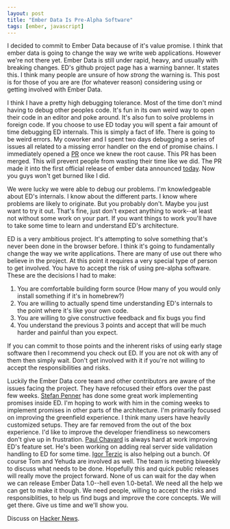 ```yaml
---
layout: post
title: "Ember Data Is Pre-Alpha Software"
tags: [ember, javascript]
---
```


I decided to commit to Ember Data because of it's value
promise. I think that ember data is going to change the way we write
web applications. However we're not there yet. Ember Data is still
under rapid, heavy, and usually with breaking changes. ED's github
project page has a warning banner. It states this. I think many people
are unsure of how _strong_ the warning is. This post is for those of
you are are (for whatever reason) considering using or getting
involved with Ember Data.

I think I have a pretty high debugging tolerance. Most of the time
don't mind having to debug other peoples code. It's fun in its own
weird way to open their code in an editor and poke around. It's also
fun to solve problems in foreign code. If you choose to use ED today
you will spent a fair amount of time debugging ED internals. This is
simply a fact of life. There is going to be weird errors. My coworker
and I spent two days debugging a series of issues all related to a
missing error handler on the end of promise chains. I immediately
opened a [PR](https://github.com/emberjs/data/pull/995) once we knew
the root cause. This PR has been merged. This will prevent people from
wasting their time like we did. The PR made it into the first official
release of ember data announced [today](http://emberjs.com/blog/2013/05/28/ember-data-0-13.html).
Now you guys won't get burned like I did.

We were lucky we were able to debug our problems. I'm knowledgeable
about ED's internals. I know about the different parts. I know where
problems are likely to originate. But you probably don't. Maybe you
just want to try it out. That's fine, just don't expect anything to
work--at least not without some work on your part. If you want things
to work you'll have to take some time to learn and understand ED's
architecture. 

ED is a very ambitious project. It's attempting to solve something
that's never been done in the browser before. I think it's going to
fundamentally change the way we write applications. There are many of
use out there who believe in the project. At this point it requires a
very special type of person to get involved. You have to accept the
risk of using pre-alpha software. These are the decisions I had to
make:

1. You are comfortable building form source (How many of you would only
   install something if it's in homebrew?)
2. You are willing to actually spend time understanding ED's internals
   to the point where it's like your own code.
3. You are willing to give constructive feedback and fix bugs you find
4. You understand the previous 3 points and accept that will be much
   harder and painful than you expect.

If you can commit to those points and the inherent risks of using
early stage software then I recommend you check out ED.  If you are
not ok with any of them then simply wait. Don't get involved with it
if you're not willing to accept the responsibilities and risks.

Luckily the Ember Data core team and other contributors are aware of
the issues facing the project. They have refocused their effors over
the past few weeks. [Stefan Penner](https://github.com/stefanpenner/)
has done some great work implementing promises inside ED. I'm hoping
to work with him in the coming weeks to implement promises in other
parts of the architecture. I'm primarily focused on improving the
greenfield experience. I think many users have heavily customized
setups. They are far removed from the out of the box experience. I'd
like to improve the developer friendliness so newcomers don't give up
in frustration. [Paul Chavard](https://github.com/tchak) is always
hard at work improving ED's feature set. He's been working on adding
real server side validation handling to ED for some time. [Igor
Terzic](https://github.com/igorT) is also helping out a bunch. Of
course Tom and Yehuda are involved as well. The team is meeting
biweekly to discuss what needs to be done. Hopefully this and quick
public releases will really move the project forward. None of us can
wait for the day when we can release Ember Data 1.0--hell even
1.0-beta1. We need all the help we can get to make it though. We need
people, willing to accept the risks and responsiblities, to help us
find bugs and improve the core concepts. We will get there. Give us
time and we'll show you.

Discuss on [Hacker News](https://news.ycombinator.com/item?id=5786212).
